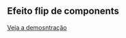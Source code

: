 ## Efeito flip de components

[Veja a demosntração](https://allisonjuliodeoliveiranunes.github.io/responsive-flip-cards/)
